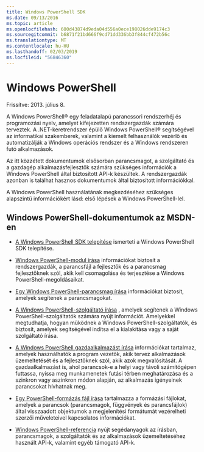 ```yaml
---
title: Windows PowerShell SDK
ms.date: 09/13/2016
ms.topic: article
ms.openlocfilehash: 600d43874d9eda04d556a0ece198026dde9174c3
ms.sourcegitcommit: b6871f21bd666f9cd71dd336bb3f844cf472b56c
ms.translationtype: MT
ms.contentlocale: hu-HU
ms.lasthandoff: 02/03/2019
ms.locfileid: "56846360"
---
```

# <a name="windows-powershell"></a>Windows PowerShell

Frissítve: 2013. július 8.

A Windows PowerShell® egy feladatalapú parancssori rendszerhéj és programozási nyelv, amelyet kifejezetten rendszergazdák számára terveztek. A .NET-keretrendszer épülő Windows PowerShell® segítségével az informatikai szakemberek, valamint a kiemelt felhasználók vezérlő és automatizálják a Windows operációs rendszer és a Windows rendszeren futó alkalmazások.

Az itt közzétett dokumentumok elsősorban parancsmagot, a szolgáltató és a gazdagép alkalmazásfejlesztők számára szükséges információk a Windows PowerShell által biztosított API-k készültek.
A rendszergazdák azonban is találhat hasznos dokumentumok által biztosított információkkal.

A Windows PowerShell használatának megkezdéséhez szükséges alapszintű információkért lásd: első lépések a Windows PowerShell-lel.

## <a name="windows-powershell-documents-on-msdn"></a>Windows PowerShell-dokumentumok az MSDN-en

- [A Windows PowerShell SDK telepítése](https://msdn.microsoft.com/en-us/library/ff458115.aspx) ismerteti a Windows PowerShell SDK telepítése.

- [Windows PowerShell-modul írása](./module/writing-a-windows-powershell-module.md) információkat biztosít a rendszergazdák, a parancsfájl a fejlesztők és a parancsmag fejlesztőknek szól, akik kell csomagolása és terjesztése a Windows PowerShell-megoldásaikat.

- [Egy Windows PowerShell-parancsmag írása](./cmdlet/writing-a-windows-powershell-cmdlet.md) információkat biztosít, amelyek segítenek a parancsmagokat.

- [A Windows PowerShell-szolgáltató írása](./provider/writing-a-windows-powershell-provider.md) , amelyek segítenek a Windows PowerShell-szolgáltatók számára nyújt információt. Amelyekkel megtudhatja, hogyan működnek a Windows PowerShell-szolgáltatók, és biztosít, amelyek segítségével indítsa el a kialakítása vagy a saját szolgáltató írása.

- [A Windows PowerShell gazdaalkalmazást írása](./hosting/writing-a-windows-powershell-host-application.md) információkat tartalmaz, amelyek használhatók a program vezetők, akik tervez alkalmazások üzemeltetését és a fejlesztőknek szól, akik azok megvalósítását. A gazdaalkalmazást is, ahol parancsok-e a helyi vagy távoli számítógépen futtassa, nyissa meg munkamenetek futási térben meghatározása és a szinkron vagy aszinkron módon alapján, az alkalmazás igényeinek parancsokat hívhatnak meg.

- [Egy PowerShell-formázás fájl írása](./format/writing-a-powershell-formatting-file.md) tartalmazza a formázási fájlokat, amelyek a parancsok (parancsmagok, függvények és parancsfájlok) által visszaadott objektumok a megjelenítési formátumát vezérelheti szerzői műveleteivel kapcsolatos információkat.

- [Windows PowerShell-referencia](./windows-powershell-reference.md) nyújt segédanyagok az írásban, parancsmagok, a szolgáltatók és az alkalmazások üzemeltetéséhez használt API-k, valamint egyéb támogató API-k.
